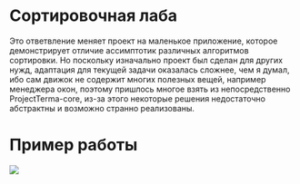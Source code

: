 # Сортировочная лаба
Это ответвление меняет проект на маленькое приложение, которое демонстрирует отличие ассимптотик различных алгоритмов сортировки. Но поскольку изначально проект был сделан для других нужд, адаптация для текущей задачи оказалась сложнее, чем я думал, ибо сам движок не содержит многих полезных вещей, например менеджера окон, поэтому пришлось многое взять из непосредственно ProjectTerma-core, из-за этого некоторые решения недостаточно абстрактны и возможно странно реализованы.

# Пример работы
![](https://github.com/timattt/Project-terma/blob/SORTER_LAB/example.png)



